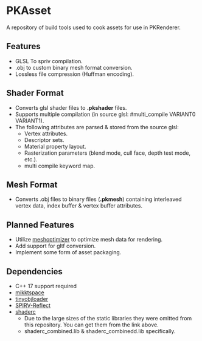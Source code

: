 # PKAsset
A repository of build tools used to cook assets for use in PKRenderer.

## Features
- GLSL To spriv compilation.
- .obj to custom binary mesh format conversion.
- Lossless file compression (Huffman encoding).

## Shader Format
- Converts glsl shader files to **.pkshader** files.
- Supports multiple compilation (in source glsl: #multi_compile VARIANT0 VARIANT1).
- The following attributes are parsed & stored from the source glsl:
	- Vertex attributes.
	- Descriptor sets.
	- Material property layout.
	- Rasterization parameters (blend mode, cull face, depth test mode, etc.).
	- multi compile keyword map.

## Mesh Format
- Converts .obj files to binary files (**.pkmesh**) containing interleaved vertex data, index buffer & vertex buffer attributes.

## Planned Features
- Utilize [meshoptimizer](https://github.com/zeux/meshoptimizer) to optimize mesh data for rendering.
- Add support for gltf conversion.
- Implement some form of asset packaging.

## Dependencies
- C++ 17 support required
- [mikktspace](http://www.mikktspace.com/)
- [tinyobjloader](https://github.com/tinyobjloader/tinyobjloader)
- [SPIRV-Reflect](https://github.com/KhronosGroup/SPIRV-Reflect)
- [shaderc](https://github.com/google/shaderc)
	- Due to the large sizes of the static libraries they were omitted from this repository. You can get them from the link above.
	- shaderc_combined.lib & shaderc_combinedd.lib specifically.
